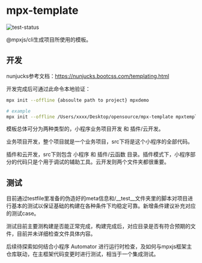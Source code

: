 # mpx-template

![test-status](https://github.com/mpx-ecology/mpx-template/workflows/test/badge.svg)

@mpxjs/cli生成项目所使用的模板。

## 开发

nunjucks参考文档：https://nunjucks.bootcss.com/templating.html

开发完成后可通过此命令本地验证：

```bash
mpx init --offline {absoulte path to project} mpxdemo

# example
mpx init --offline /Users/xxxx/Desktop/opensource/mpx-template mpxtemplatedemo
```

模板总体可分为两种类型的，小程序业务项目开发 和 插件/云开发。

业务项目开发，整个项目就是一个业务项目，src下将是这个小程序的全部代码。

插件和云开发，src下则包含 小程序 和 插件/云函数 目录。插件模式下，小程序部分的代码只是个用于调试的辅助工具。云开发则两个文件夹都很重要。

## 测试

目前通过testfile里准备的伪造好的meta信息和/__test__文件夹里的脚本对项目进行基本的测试以保证基础的构建在各种条件下均稳定可靠。新增条件建议补充对应的测试case。

测试目前主要测构建是否能正常完成，构建完成后，对应目录是否有符合预期的文件，目前并未详细检查文件具体内容。

后续待探索如何结合小程序 Automator 进行运行时检查，及如何与mpxjs框架主仓库联动，在主框架代码变更时进行测试，相当于一个集成测试。
